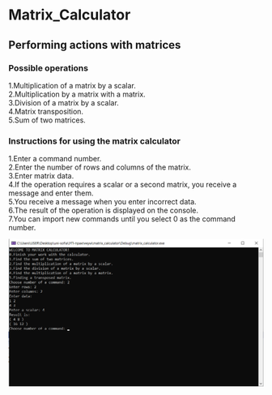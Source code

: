 # Matrix_Calculator

## Performing actions with matrices

### Possible operations
1.Multiplication of a matrix by a scalar.\
2.Multiplication by a matrix with a matrix.\
3.Division of a matrix by a scalar.\
4.Matrix transposition.\
5.Sum of two matrices.

### Instructions for using the matrix calculator
1.Enter a command number.\
2.Enter the number of rows and columns of the matrix.\
3.Enter matrix data.\
4.If the operation requires a scalar or a second matrix, you receive a message and enter them.\
5.You receive a message when you enter incorrect data.\
6.The result of the operation is displayed on the console.\
7.You can import new commands until you select 0 as the command number.


![Screenshot](example.bmp)